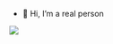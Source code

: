- 👋 Hi, I’m a real person

![](https://komarev.com/ghpvc/?username=sp4rrow98)

<!---
sp4rrow98/sp4rrow98 is a ✨ special ✨ repository because its `README.md` (this file) appears on your GitHub profile.
You can click the Preview link to take a look at your changes.
--->
